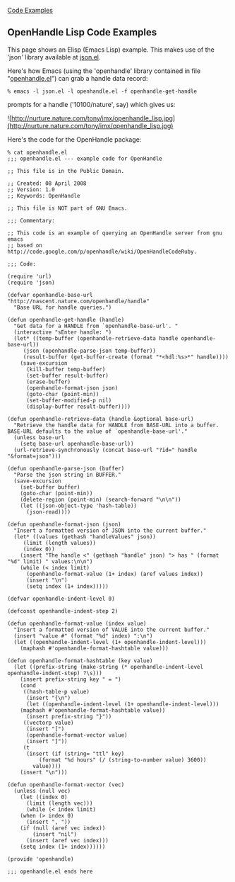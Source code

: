 [Code Examples](OpenHandleCodeExamples.md)
## OpenHandle Lisp Code Examples ##

This page shows an Elisp (Emacs Lisp) example. This makes use of the 'json' library available at [json.el](http://edward.oconnor.cx/elisp/json.el).

Here's how Emacs (using the 'openhandle' library contained in file "[openhandle.el](http://nurture.nature.com/tony/openhandle/code/lisp/openhandle.el)") can grab a handle data record:

```
% emacs -l json.el -l openhandle.el -f openhandle-get-handle
```

prompts for a handle ('10100/nature', say) which gives us:

![http://nurture.nature.com/tony/imx/openhandle_lisp.jpg](http://nurture.nature.com/tony/imx/openhandle_lisp.jpg)

Here's the code for the OpenHandle package:
```
% cat openhandle.el
;;; openhandle.el --- example code for OpenHandle

;; This file is in the Public Domain.

;; Created: 08 April 2008
;; Version: 1.0
;; Keywords: OpenHandle 

;; This file is NOT part of GNU Emacs.

;;; Commentary:

;; This code is an example of querying an OpenHandle server from gnu emacs
;; based on http://code.google.com/p/openhandle/wiki/OpenHandleCodeRuby.

;;; Code:

(require 'url)
(require 'json)

(defvar openhandle-base-url "http://nascent.nature.com/openhandle/handle"
  "Base URL for handle queries.")

(defun openhandle-get-handle (handle)
  "Get data for a HANDLE from `openhandle-base-url'. "
  (interactive "sEnter handle: ")
  (let* ((temp-buffer (openhandle-retrieve-data handle openhandle-base-url))
	 (json (openhandle-parse-json temp-buffer))
	 (result-buffer (get-buffer-create (format "*<hdl:%s>*" handle))))
    (save-excursion
      (kill-buffer temp-buffer)
      (set-buffer result-buffer)
      (erase-buffer)
      (openhandle-format-json json)
      (goto-char (point-min))
      (set-buffer-modified-p nil)
      (display-buffer result-buffer))))

(defun openhandle-retrieve-data (handle &optional base-url)
  "Retrieve the handle data for HANDLE from BASE-URL into a buffer.
BASE-URL defaults to the value of `openhandle-base-url'."
  (unless base-url
    (setq base-url openhandle-base-url))
  (url-retrieve-synchronously (concat base-url "?id=" handle "&format=json")))

(defun openhandle-parse-json (buffer)
  "Parse the json string in BUFFER."
  (save-excursion
    (set-buffer buffer)
    (goto-char (point-min))
    (delete-region (point-min) (search-forward "\n\n"))
    (let ((json-object-type 'hash-table))
      (json-read))))

(defun openhandle-format-json (json)
  "Insert a formatted version of JSON into the current buffer."
  (let* ((values (gethash "handleValues" json))
	 (limit (length values))
	 (index 0))
    (insert "The handle <" (gethash "handle" json) "> has " (format "%d" limit) " values:\n\n")
    (while (< index limit)
      (openhandle-format-value (1+ index) (aref values index))
      (insert "\n")
      (setq index (1+ index)))))

(defvar openhandle-indent-level 0)

(defconst openhandle-indent-step 2)

(defun openhandle-format-value (index value)
  "Insert a formatted version of VALUE into the current buffer."
  (insert "value #" (format "%d" index) ":\n")
  (let ((openhandle-indent-level (1+ openhandle-indent-level)))
    (maphash #'openhandle-format-hashtable value)))

(defun openhandle-format-hashtable (key value)
  (let ((prefix-string (make-string (* openhandle-indent-level openhandle-indent-step) ?\s)))
    (insert prefix-string key " = ")
    (cond
     ((hash-table-p value)
      (insert "{\n")
      (let ((openhandle-indent-level (1+ openhandle-indent-level)))
	(maphash #'openhandle-format-hashtable value))
      (insert prefix-string "}"))
     ((vectorp value)
      (insert "[")
      (openhandle-format-vector value)
      (insert "]"))
     (t
      (insert (if (string= "ttl" key)
		  (format "%d hours" (/ (string-to-number value) 3600))
		value))))
    (insert "\n")))

(defun openhandle-format-vector (vec)
  (unless (null vec)
    (let ((index 0)
	  (limit (length vec)))
      (while (< index limit)
	(when (> index 0)
	  (insert ", "))
	(if (null (aref vec index))
	    (insert "nil")
	  (insert (aref vec index)))
	(setq index (1+ index))))))

(provide 'openhandle)

;;; openhandle.el ends here
```